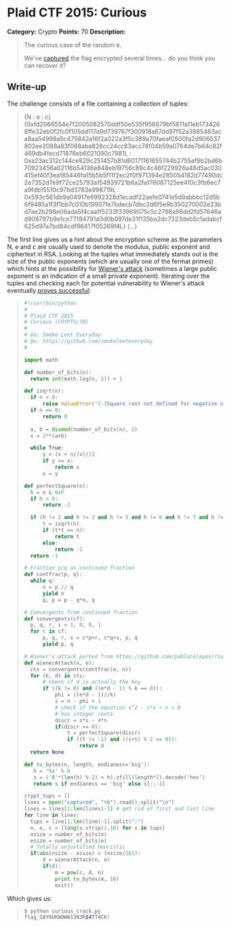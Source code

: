# Plaid CTF 2015: Curious

**Category:** Crypto
**Points:** 70
**Description:** 

>The curious case of the random e.
>
>We've [captured](challenge/captured) the flag encrypted several times... do you think you can recover it?

## Write-up

The challenge consists of a file containing a collection of tuples:

>{N : e : c}
>{0xfd2066554e7f2005082570ddf50e535f956679bf5611a11eb1734268ffe32eb0f2fc0f105dd117d9d739767f300918a67dd97f52a3985483aca8aa54998a5c475842a16f2a022a3f5c389a70faeaf0500fa2d906537802ee2088a83f068aba828cc24cc83acc74f04b59a0764de7b64c82f469db4fecd71876eb6021090c7981L : 0xa23ac312c144ce829c251457b81d60171161655744b2755af9b2bd6b70923456a02116b54136e848eb19756c89c4c46f229926a48d5ac030415ef40f3ea185446fa15b5b5f11f2ec2f0f971394e285054182d77490dc2e7352d7e9f72ce25793a154939721b6a2fa176087125ee4f0c3fb6ec7a9fdb15510c97bd3783e998719L : 0x593c561db9a04917e6992328d1ecadf22aefe0741e5d9abbbc12d5b6f9485a1f3f1bb7c010b19907fe7bdecb7dbc2d6f5e9b350270002e23bd7ae2b298e06ada5f4caa1f5233f33969075c5c2798a98dd2fd57646ad906797b9e1ce77194791d3d0b097de31f135ba2dc7323deb5c1adabcf625d97a7bd84cdf96417f05269f4L}
>(...)

The first line gives us a hint about the encryption scheme as the parameters N, e and c are usually used to denote the modulus, public exponent and ciphertext in RSA.
Looking at the tuples what immediately stands out is the size of the public exponents (which are usually one of the fermat primes) which hints at the possibility for [Wiener's attack](http://en.wikipedia.org/wiki/Wiener%27s_attack) (sometimes a large public exponent is an indication of a small private exponent). Iterating over the tuples and checking each for potential vulnerability to Wiener's attack eventually [proves successful](solution/curious_crack.py):

>```python
>#!/usr/bin/python
>#
># Plaid CTF 2015
># Curious (CRYPTO/70)
>#
># @a: Smoke Leet Everyday
># @u: https://github.com/smokeleeteveryday
>#
>
>import math
>
>def number_of_bits(n):
>	return int(math.log(n, 2)) + 1
>
>def isqrt(n):
>	if n < 0:
>		raise ValueError('[-]Square root not defined for negative numbers')    
>	if n == 0:
>		return 0
>		
>	a, b = divmod(number_of_bits(n), 2)
>	x = 2**(a+b)
>
>	while True:
>		y = (x + n//x)//2
>		if y >= x:
>			return x
>		x = y
>
>def perfectSquare(n):
>	h = n & 0xF    
>	if h > 9:
>		return -1
>
>	if (h != 2 and h != 3 and h != 5 and h != 6 and h != 7 and h != 8):
>		t = isqrt(n)
>		if (t*t == n):
>			return t
>		else:
>			return -1    
>	return -1
>
># Fraction p/q as continued fraction
>def contfrac(p, q):
>	while q:
>		n = p // q
>		yield n
>		q, p = p - q*n, q
>
># Convergents from continued fraction
>def convergents(cf):
>	p, q, r, s = 1, 0, 0, 1
>	for c in cf:
>		p, q, r, s = c*p+r, c*q+s, p, q
>		yield p, q
>
># Wiener's attack ported from https://github.com/pablocelayes/rsa-wiener-attack
>def wienerAttack(n, e):
>	cts = convergents(contfrac(e, n))    
>	for (k, d) in cts:   
>		# check if d is actually the key
>		if ((k != 0) and ((e*d - 1) % k == 0)):
>			phi = ((e*d - 1)//k)
>			s = n - phi + 1
>			# check if the equation x^2 - s*x + n = 0
>			# has integer roots
>			discr = s*s - 4*n
>			if(discr >= 0):
>				t = perfectSquare(discr)
>				if ((t != -1) and ((s+t) % 2 == 0)):
>					return d
>	return None
>
>def to_bytes(n, length, endianess='big'):
>    h = '%x' % n
>    s = ('0'*(len(h) % 2) + h).zfill(length*2).decode('hex')
>    return s if endianess == 'big' else s[::-1]
>
>crypt_tups = []
>lines = open("captured", "rb").read().split("\n")
>lines = lines[1:len(lines)-1] # get rid of first and last line
>for line in lines:
>	tups = line[1:len(line)-1].split(":")
>	n, e, c = [long(x.strip(),16) for x in tups]
>	nsize = number_of_bits(n)
>	esize = number_of_bits(e)
>	# Totally unjustified heuristic
>	if(abs(nsize - esize) < (nsize/16)):
>		d = wienerAttack(n, e)
>		if(d):
>			m = pow(c, d, n)
>			print to_bytes(m, 16)
>			exit()
>```

Which gives us:

>```bash
>$ python curious_crack.py
>flag_S0Y0UKN0WW13N3R$4TT4CK!
>```